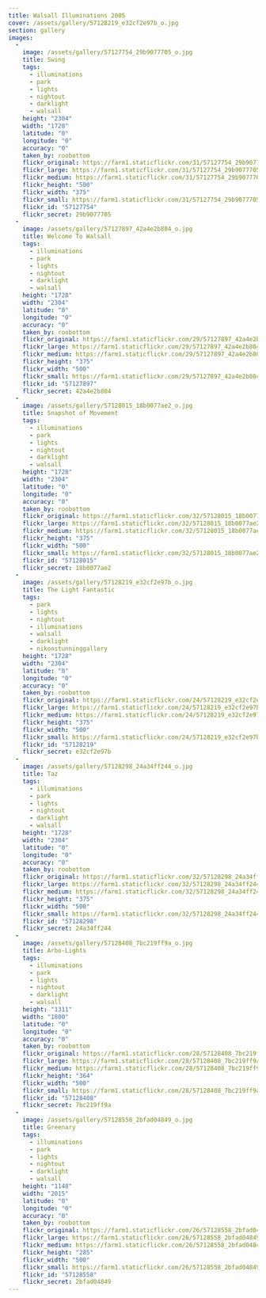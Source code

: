```yaml
---
title: Walsall Illuminations 2005
cover: /assets/gallery/57128219_e32cf2e97b_o.jpg
section: gallery
images:
  - 
    image: /assets/gallery/57127754_29b9077705_o.jpg
    title: Swing
    tags:
      - illuminations
      - park
      - lights
      - nightout
      - darklight
      - walsall
    height: "2304"
    width: "1728"
    latitude: "0"
    longitude: "0"
    accuracy: "0"
    taken_by: roobottom
    flickr_original: https://farm1.staticflickr.com/31/57127754_29b9077705_o.jpg
    flickr_large: https://farm1.staticflickr.com/31/57127754_29b9077705_b.jpg
    flickr_medium: https://farm1.staticflickr.com/31/57127754_29b9077705.jpg
    flickr_height: "500"
    flickr_width: "375"
    flickr_small: https://farm1.staticflickr.com/31/57127754_29b9077705_m.jpg
    flickr_id: "57127754"
    flickr_secret: 29b9077705
  - 
    image: /assets/gallery/57127897_42a4e2b804_o.jpg
    title: Welcome To Walsall
    tags:
      - illuminations
      - park
      - lights
      - nightout
      - darklight
      - walsall
    height: "1728"
    width: "2304"
    latitude: "0"
    longitude: "0"
    accuracy: "0"
    taken_by: roobottom
    flickr_original: https://farm1.staticflickr.com/29/57127897_42a4e2b804_o.jpg
    flickr_large: https://farm1.staticflickr.com/29/57127897_42a4e2b804_b.jpg
    flickr_medium: https://farm1.staticflickr.com/29/57127897_42a4e2b804.jpg
    flickr_height: "375"
    flickr_width: "500"
    flickr_small: https://farm1.staticflickr.com/29/57127897_42a4e2b804_m.jpg
    flickr_id: "57127897"
    flickr_secret: 42a4e2b804
  - 
    image: /assets/gallery/57128015_18b0077ae2_o.jpg
    title: Snapshot of Movement
    tags:
      - illuminations
      - park
      - lights
      - nightout
      - darklight
      - walsall
    height: "1728"
    width: "2304"
    latitude: "0"
    longitude: "0"
    accuracy: "0"
    taken_by: roobottom
    flickr_original: https://farm1.staticflickr.com/32/57128015_18b0077ae2_o.jpg
    flickr_large: https://farm1.staticflickr.com/32/57128015_18b0077ae2_b.jpg
    flickr_medium: https://farm1.staticflickr.com/32/57128015_18b0077ae2.jpg
    flickr_height: "375"
    flickr_width: "500"
    flickr_small: https://farm1.staticflickr.com/32/57128015_18b0077ae2_m.jpg
    flickr_id: "57128015"
    flickr_secret: 18b0077ae2
  - 
    image: /assets/gallery/57128219_e32cf2e97b_o.jpg
    title: The Light Fantastic
    tags:
      - park
      - lights
      - nightout
      - illuminations
      - walsall
      - darklight
      - nikonstunninggallery
    height: "1728"
    width: "2304"
    latitude: "0"
    longitude: "0"
    accuracy: "0"
    taken_by: roobottom
    flickr_original: https://farm1.staticflickr.com/24/57128219_e32cf2e97b_o.jpg
    flickr_large: https://farm1.staticflickr.com/24/57128219_e32cf2e97b_b.jpg
    flickr_medium: https://farm1.staticflickr.com/24/57128219_e32cf2e97b.jpg
    flickr_height: "375"
    flickr_width: "500"
    flickr_small: https://farm1.staticflickr.com/24/57128219_e32cf2e97b_m.jpg
    flickr_id: "57128219"
    flickr_secret: e32cf2e97b
  - 
    image: /assets/gallery/57128298_24a34ff244_o.jpg
    title: Taz
    tags:
      - illuminations
      - park
      - lights
      - nightout
      - darklight
      - walsall
    height: "1728"
    width: "2304"
    latitude: "0"
    longitude: "0"
    accuracy: "0"
    taken_by: roobottom
    flickr_original: https://farm1.staticflickr.com/32/57128298_24a34ff244_o.jpg
    flickr_large: https://farm1.staticflickr.com/32/57128298_24a34ff244_b.jpg
    flickr_medium: https://farm1.staticflickr.com/32/57128298_24a34ff244.jpg
    flickr_height: "375"
    flickr_width: "500"
    flickr_small: https://farm1.staticflickr.com/32/57128298_24a34ff244_m.jpg
    flickr_id: "57128298"
    flickr_secret: 24a34ff244
  - 
    image: /assets/gallery/57128408_7bc219ff9a_o.jpg
    title: Arbo-Lights
    tags:
      - illuminations
      - park
      - lights
      - nightout
      - darklight
      - walsall
    height: "1311"
    width: "1800"
    latitude: "0"
    longitude: "0"
    accuracy: "0"
    taken_by: roobottom
    flickr_original: https://farm1.staticflickr.com/28/57128408_7bc219ff9a_o.jpg
    flickr_large: https://farm1.staticflickr.com/28/57128408_7bc219ff9a_b.jpg
    flickr_medium: https://farm1.staticflickr.com/28/57128408_7bc219ff9a.jpg
    flickr_height: "364"
    flickr_width: "500"
    flickr_small: https://farm1.staticflickr.com/28/57128408_7bc219ff9a_m.jpg
    flickr_id: "57128408"
    flickr_secret: 7bc219ff9a
  - 
    image: /assets/gallery/57128558_2bfad04849_o.jpg
    title: Greenary
    tags:
      - illuminations
      - park
      - lights
      - nightout
      - darklight
      - walsall
    height: "1148"
    width: "2015"
    latitude: "0"
    longitude: "0"
    accuracy: "0"
    taken_by: roobottom
    flickr_original: https://farm1.staticflickr.com/26/57128558_2bfad04849_o.jpg
    flickr_large: https://farm1.staticflickr.com/26/57128558_2bfad04849_b.jpg
    flickr_medium: https://farm1.staticflickr.com/26/57128558_2bfad04849.jpg
    flickr_height: "285"
    flickr_width: "500"
    flickr_small: https://farm1.staticflickr.com/26/57128558_2bfad04849_m.jpg
    flickr_id: "57128558"
    flickr_secret: 2bfad04849
---
```

